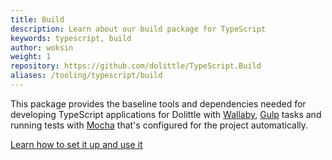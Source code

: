 ```yaml
---
title: Build
description: Learn about our build package for TypeScript
keywords: typescript, build
author: woksin
weight: 1
repository: https://github.com/dolittle/TypeScript.Build
aliases: /tooling/typescript/build
---
```


This package provides the baseline tools and dependencies needed for developing TypeScript applications for Dolittle with [Wallaby](https://wallabyjs.com/), [Gulp](https://gulpjs.com/) tasks and running tests with [Mocha](https://mochajs.org/) that's configured for the project automatically.

[Learn how to set it up and use it](./setup)